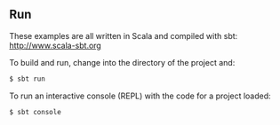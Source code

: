 ## Run
These examples are all written in Scala and compiled with sbt:
    http://www.scala-sbt.org

To build and run, change into the directory of the project and:
```bash
$ sbt run
```

To run an interactive console (REPL) with the code for a project loaded:
```bash
$ sbt console
```

